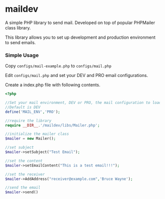 # maildev
A simple PHP library to send mail. Developed on top of popular PHPMailer class library.

This library allows you to set up development and production environment to send emails.

### Simple Usage

Copy `configs/mail-example.php` to `configs/mail.php`

Edit `configs/mail.php` and set your DEV and PRO email configurations.

Create a index.php file with following contents.

```php
<?php 

//Set your mail environment, DEV or PRO, the mail configuration to load is based on this definition.
//Default is DEV
define('MAIL_ENV','PRO');

//require the library
require __DIR__.'/maildev/libs/Mailer.php';

//initialize the mailer class
$mailer = new Mailer();

//set subject
$mailer->setSubject("Test Email");

//set the content
$mailer->setEmailContent("This is a test email!!!");

//set the receiver
$mailer->AddAddress("receiver@example.com",'Bruce Wayne');

//send the email
$mailer->send()
```

